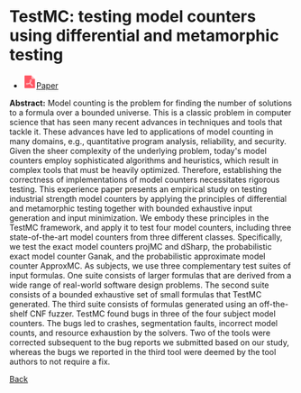 # TestMC: testing model counters using differential and metamorphic testing

* <img src="../../icons/pdf.png" width="24px">[Paper](./TestMC_Testing_Model_Counters%20using_Differential_and_Metamorphic_Testing.pdf)

**Abstract:** Model counting is the problem for finding the number of solutions to a formula over a bounded universe. This is a classic problem in computer science that has seen many recent advances in techniques and tools that tackle it. These advances have led to applications of model counting in many domains, e.g., quantitative program analysis, reliability, and security. Given the sheer complexity of the underlying problem, today's model counters employ sophisticated algorithms and heuristics, which result in complex tools that must be heavily optimized. Therefore, establishing the correctness of implementations of model counters necessitates rigorous testing. This experience paper presents an empirical study on testing industrial strength model counters by applying the principles of differential and metamorphic testing together with bounded exhaustive input generation and input minimization. We embody these principles in the TestMC framework, and apply it to test four model counters, including three state-of-the-art model counters from three different classes. Specifically, we test the exact model counters projMC and dSharp, the probabilistic exact model counter Ganak, and the probabilistic approximate model counter ApproxMC. As subjects, we use three complementary test suites of input formulas. One suite consists of larger formulas that are derived from a wide range of real-world software design problems. The second suite consists of a bounded exhaustive set of small formulas that TestMC generated. The third suite consists of formulas generated using an off-the-shelf CNF fuzzer. TestMC found bugs in three of the four subject model counters. The bugs led to crashes, segmentation faults, incorrect model counts, and resource exhaustion by the solvers. Two of the tools were corrected subsequent to the bug reports we submitted based on our study, whereas the bugs we reported in the third tool were deemed by the tool authors to not require a fix.

[Back](../../README.md)